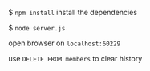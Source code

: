$ `npm install` install the dependencies

$ `node server.js`

open browser on `localhost:60229`

use `DELETE FROM members` to clear history

